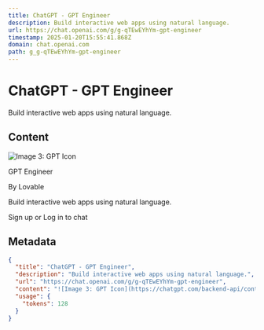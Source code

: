```yaml
---
title: ChatGPT - GPT Engineer
description: Build interactive web apps using natural language.
url: https://chat.openai.com/g/g-qTEwEYhYm-gpt-engineer
timestamp: 2025-01-20T15:55:41.868Z
domain: chat.openai.com
path: g_g-qTEwEYhYm-gpt-engineer
---
```


# ChatGPT - GPT Engineer


Build interactive web apps using natural language.


## Content

![Image 3: GPT Icon](https://chatgpt.com/backend-api/content?id=file-ywSi4WK1pD60tRleSVD9EML2&gizmo_id=g-qTEwEYhYm&ts=482607&p=gpp&sig=b58fc7b9032bc054ab37eb5d87cd14102e2df5d18417e212a1385f05d9e02ac0&v=0)

GPT Engineer

By Lovable

Build interactive web apps using natural language.

Sign up or Log in to chat

## Metadata

```json
{
  "title": "ChatGPT - GPT Engineer",
  "description": "Build interactive web apps using natural language.",
  "url": "https://chat.openai.com/g/g-qTEwEYhYm-gpt-engineer",
  "content": "![Image 3: GPT Icon](https://chatgpt.com/backend-api/content?id=file-ywSi4WK1pD60tRleSVD9EML2&gizmo_id=g-qTEwEYhYm&ts=482607&p=gpp&sig=b58fc7b9032bc054ab37eb5d87cd14102e2df5d18417e212a1385f05d9e02ac0&v=0)\n\nGPT Engineer\n\nBy Lovable\n\nBuild interactive web apps using natural language.\n\nSign up or Log in to chat",
  "usage": {
    "tokens": 128
  }
}
```
